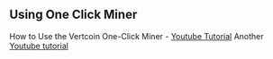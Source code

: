 ## Using One Click Miner

How to Use the Vertcoin One-Click Miner - [Youtube Tutorial](https://www.youtube.com/watch?v=0dzeAerxGKs)
Another [Youtube tutorial](https://youtu.be/Za1GsHPIK-0)
